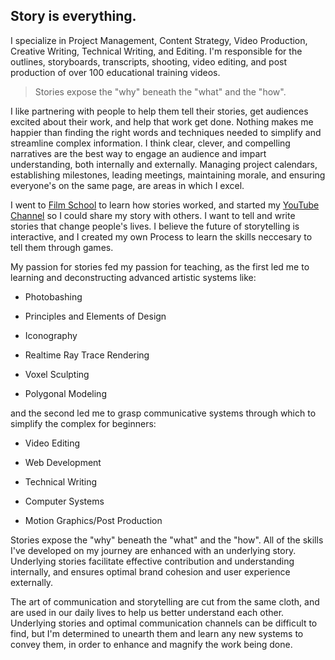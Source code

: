 ## Story is everything.  

I specialize in Project Management, Content Strategy, Video Production, Creative Writing, Technical Writing, and Editing. I'm responsible for the outlines, storyboards, transcripts, shooting, video editing, and post production of over 100 educational training videos. 

>Stories expose the "why" beneath the "what" and the "how".  

I like partnering with people to help them tell their stories, get audiences excited about their work, and help that work get done. Nothing makes me happier than finding the right words and techniques needed to simplify and streamline complex information. I think clear, clever, and compelling narratives are the best way to engage an audience and impart understanding, both internally and externally. Managing project calendars, establishing milestones, leading meetings, maintaining morale, and ensuring everyone's on the same page, are areas in which I excel. 

I went to [Film School](https://www.biola.edu/film) to learn how stories worked, and started my [YouTube Channel](https://www.youtube.com/embodiedjosh) so I could share my story with others. I want to tell and write stories that change people's lives. I believe the future of storytelling is interactive, and I created my own Process to learn the skills neccesary to tell them through games.  

  
My passion for stories fed my passion for teaching, as the first led me to learning and deconstructing advanced artistic systems like: 

* Photobashing 

* Principles and Elements of Design

* Iconography 

* Realtime Ray Trace Rendering  

* Voxel Sculpting  

* Polygonal Modeling 

  

and the second led me to grasp communicative systems through which to simplify the complex for beginners:  

* Video Editing 

* Web Development 

* Technical Writing 

* Computer Systems 

* Motion Graphics/Post Production  

  

Stories expose the "why" beneath the "what" and the "how". All of the skills I've developed on my journey are enhanced with an underlying story. Underlying stories facilitate effective contribution and understanding internally, and ensures optimal brand cohesion and user experience externally.  

  
The art of communication and storytelling are cut from the same cloth, and are used in our daily lives to help us better understand each other. Underlying stories and optimal communication channels can be difficult to find, but I'm determined to unearth them and learn any new systems to convey them, in order to enhance and magnify the work being done. 
